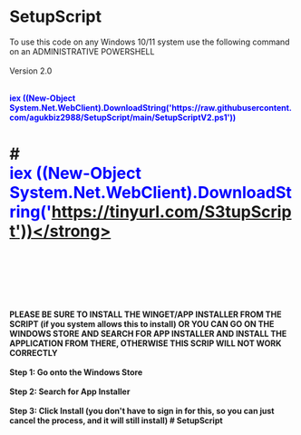 # SetupScript

To use this code on any Windows 10/11 system use the following command on an ADMINISTRATIVE POWERSHELL
<br>
<br>
Version 2.0
<br>
<br>
<div style="color: blue;"><strong>
iex ((New-Object System.Net.WebClient).DownloadString('https://raw.githubusercontent.com/agukbiz2988/SetupScript/main/SetupScriptV2.ps1'))</strong></div>

#<div style="color: blue;"><strong>iex ((New-Object System.Net.WebClient).DownloadString('https://tinyurl.com/S3tupScript'))</strong></div>
<br>
<br>
=====================================================================================
<br>
<br>
PLEASE BE SURE TO INSTALL THE WINGET/APP INSTALLER FROM THE SCRIPT (if you system allows this to install) OR YOU CAN GO ON THE WINDOWS STORE AND SEARCH FOR APP INSTALLER
AND INSTALL THE APPLICATION FROM THERE, OTHERWISE THIS SCRIP WILL NOT WORK CORRECTLY
<br>
<br>
Step 1: Go onto the Windows Store
<br>
<br>
Step 2: Search for App Installer
<br>
<br>
Step 3: Click Install (you don't have to sign in for this, so you can just cancel the process, and it will still install)
#   S e t u p S c r i p t 
<br>
<br>

